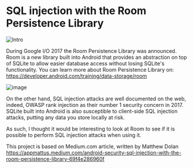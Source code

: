 # SQL injection with the Room Persistence Library

![Intro](https://github.com/hahmadfaiq21/mobile-security/assets/74751720/2bf8a397-f755-4338-803e-12f8f9037c7d)

During Google I/O 2017 the Room Persistence Library was announced. Room is a new library built into Android that provides an abstraction on top of SQLite to allow easier database access without losing SQLite's functionality. You can learn more about Room Persistence Library on:
https://developer.android.com/training/data-storage/room

![image](https://github.com/hahmadfaiq21/mobile-security/assets/74751720/3b9e548e-c8ae-4832-b030-11c46e01bbb4)

On the other hand, SQL injection attacks are well documented on the web, indeed, OWASP rank injection as their number 1 security concern in 2017. 
SQLite built into Android is also susceptible to client-side SQL injection attacks, putting any data you store locally at risk.

As such, I thought it would be interesting to look at Room to see if it is possible to perform SQL injection attacks when using it.

This project is based on Medium.com article, written by Matthew Dolan
https://appmattus.medium.com/android-security-sql-injection-with-the-room-persistence-library-69f4e286960f
